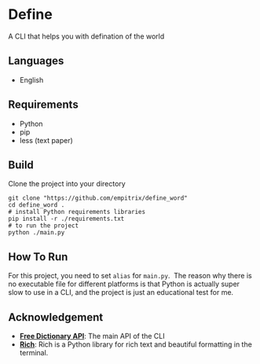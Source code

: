 # Define
A CLI that helps you with defination of the world

## Languages
- English

## Requirements
- Python
- pip
- less (text paper)

## Build
Clone the project into your directory

```shell
git clone "https://github.com/empitrix/define_word"
cd define_word .
# install Python requirements libraries
pip install -r ./requirements.txt
# to run the project
python ./main.py
```

## How To Run
For this project, you need to set `alias` for `main.py`.  The reason why there is no executable file for different platforms is that Python is actually super slow to use in a CLI, and the project is just an educational test for me.

## Acknowledgement
- [**Free Dictionary API**](https://github.com/meetDeveloper/freeDictionaryAPI): The main API of the CLI
- [**Rich**](https://github.com/Textualize/rich): Rich is a Python library for rich text and beautiful formatting in the terminal.
